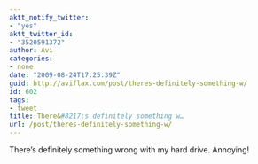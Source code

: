 ```yaml
---
aktt_notify_twitter:
- "yes"
aktt_twitter_id:
- "3520591372"
author: Avi
categories:
- none
date: "2009-08-24T17:25:39Z"
guid: http://aviflax.com/post/theres-definitely-something-w/
id: 602
tags:
- tweet
title: There&#8217;s definitely something w…
url: /post/theres-definitely-something-w/
---
```

There&#8217;s definitely something wrong with my hard drive. Annoying!